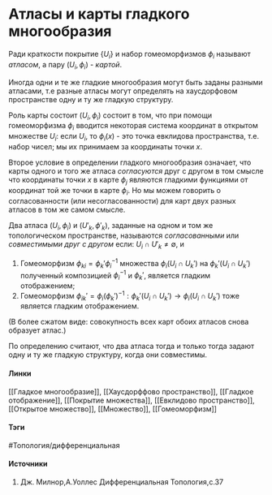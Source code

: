 # Атласы и карты гладкого многообразия
Ради краткости покрытие $\{U_{i}\}$ и набор гомеоморфизмов $\phi_{i}$ называют *атласом*, а пару $(U_{i},\phi_{i})$ - *картой*.

Иногда одни и те же гладкие многообразия могут быть заданы разными атласами, т.е разные атласы могут определять на хаусдорфовом пространстве одну и ту же гладкую структуру.

Роль карты состоит $(U_{i},\phi_{i})$ состоит в том, что при помощи гомеоморфизма $\phi_{i}$ вводится некоторая система координат в открытом множестве $U_{i}$: если $U_{i}$, то $\phi_{i}(x)$ - это точка евклидова пространства, т.е. набор чисел; мы их принимаем за координаты точки $x$.

Второе условие в определении гладкого многообразия означает, что карты одного и того же атласа *согласуются* друг с другом в том смысле что координаты точки $x$ в карте $\phi_{j}$ являются гладкими функциями от координат той же точки в карте $\phi_{i}$. Но мы можем говорить о согласованности (или несогласованности) для карт двух разных атласов в том же самом смысле.

Два атласа $(U_{i},\phi_{i})$ и $(U'_{k},\phi'_{k})$, заданные на одном и том же топологическом пространстве, называются *согласованными* или *совместимыми друг с другом* если: $U_{i}\cap U'_{k}\ne\emptyset$, и
1. Гомеоморфизм $\phi_{ki}=\phi_{k}'\phi_{i}^{-1}$ множества $\phi_{i}(U_{i}\cap U_{k}')$ на $\phi_{k}'(U_{i}\cap U_{k}')$ полученный композицией $\phi_{i}^{-1}$ и $\phi_{k}'$, является гладким отображением; 
2. Гомеоморфизм $\phi_{ik}'=\phi_{i}(\phi_{k}')^{-1}:\phi_{k}'(U_{i}\cap U_{k}')\rightarrow\phi_{i}(U_{i}\cap U_{k}')$ тоже является гладким отображением.

(В более сжатом виде: совокупность всех карт обоих атласов снова образует атлас.)

По определению считают, что два атласа тогда и только тогда задают одну и ту же гладкую структуру, когда они совместимы.
#### Линки
 [[Гладкое многообразие]],
 [[Хаусдорффово пространство]],
 [[Гладкое отображение]],
 [[Покрытие множества]],
 [[Евклидово пространство]],
 [[Открытое множество]],
 [[Множество]],
 [[Гомеоморфизм]]
#### Тэги 
 #Топология/дифференциальная 
#### Источники
 1. Дж. Милнор,А.Уоллес Дифференциальная Топология,с.37